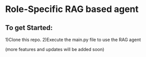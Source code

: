 # Role-Specific RAG based agent

## To get Started: 
1)Clone this repo.
2)Execute the main.py file to use the RAG agent

(more features and updates will be added soon)
